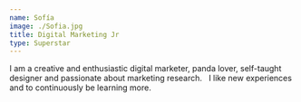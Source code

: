 ```yaml
---
name: Sofía
image: ./Sofia.jpg
title: Digital Marketing Jr
type: Superstar
---
```

I am a creative and enthusiastic digital marketer, panda lover, self-taught designer and passionate about marketing research.
 
I like new experiences and to continuously be learning more.